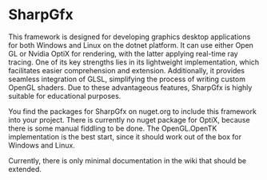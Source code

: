 # SharpGfx

This  framework is designed for developing graphics desktop applications for both Windows and Linux on the dotnet platform. 
It can use either Open GL or Nvidia OptiX for rendering, with the latter applying real-time ray tracing. 
One of its key strengths lies in its lightweight implementation, which facilitates easier comprehension and extension. 
Additionally, it provides seamless integration of GLSL, simplifying the process of writing custom OpenGL shaders. 
Due to these advantageous features, SharpGfx is highly suitable for educational purposes.

You find the packages for SharpGfx on nuget.org to include this framework into your project.
There is currently no nuget package for OptiX, because there is some manual fiddling to be done.
The OpenGL.OpenTK implementation is the best start, since it should work out of the box for Windows and Linux.

Currently, there is only minimal documentation in the wiki that should be extended.
